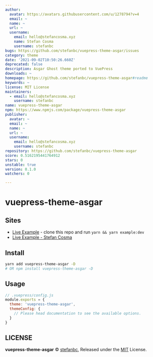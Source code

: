 ```yaml
---
author:
  avatar: https://avatars.githubusercontent.com/u/1278794?v=4
  email: ~
  name: ~
  url: ~
  username:
    email: hello@stefancosma.xyz
    name: Stefan Cosma
    username: stefanbc
bugs: https://github.com/stefanbc/vuepress-theme-asgar/issues
category: theme
date: '2021-09-02T10:50:26.660Z'
deprecated: false
description: Asgar Ghost theme ported to VuePress
downloads: ~
homepage: https://github.com/stefanbc/vuepress-theme-asgar#readme
keywords: ~
license: MIT License
maintainers:
  - email: hello@stefancosma.xyz
    username: stefanbc
name: vuepress-theme-asgar
npm: https://www.npmjs.com/package/vuepress-theme-asgar
publisher:
  avatar: ~
  email: ~
  name: ~
  url: ~
  username:
    email: hello@stefancosma.xyz
    username: stefanbc
repository: https://github.com/stefanbc/vuepress-theme-asgar
score: 0.5162195441764912
stars: 0
unstable: true
version: 0.1.0
watchers: 0

---
```


# vuepress-theme-asgar

## Sites

- [Live Example](https://stefanbc.github.io/vuepress-theme-asgar/) - clone this repo and run `yarn && yarn example:dev`
- [Live Example - Stefan Cosma](https://stefancosma.xyz)

## Install

```bash
yarn add vuepress-theme-asgar -D
# OR npm install vuepress-theme-asgar -D
```

## Usage

```js
// .vuepress/config.js
module.exports = {
  theme: 'vuepress-theme-asgar',
  themeConfig: {
    // Please head documentation to see the available options.
  }
}
```

## LICENSE

**vuepress-theme-asgar** © [stefanbc](https://github.com/stefanbc), Released under the [MIT](./LICENSE) License.

